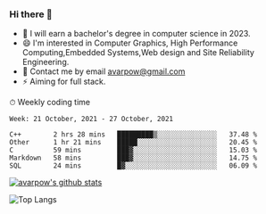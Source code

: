 ### Hi there 👋
<!--I have been a GitHub member for [![Years Badge](https://badges.pufler.dev/years/avarpow)](https://badges.pufler.dev)-->
- 🌱 I will earn a bachelor's degree in computer science in 2023.
- 😄 I'm interested in Computer Graphics, High Performance Computing,Embedded Systems,Web design and Site Reliability Engineering.
- 💬 Contact me by email avarpow@gmail.com
- ⚡ Aiming for full stack.

<!--💻 Coding Activity Logging

[![Commits Badge](https://badges.pufler.dev/commits/weekly/avarpow)](https://badges.pufler.dev)-->

⏱ Weekly coding time
<!--START_SECTION:waka-->
```text
Week: 21 October, 2021 - 27 October, 2021

C++        2 hrs 28 mins   █████████▒░░░░░░░░░░░░░░░   37.48 % 
Other      1 hr 21 mins    █████░░░░░░░░░░░░░░░░░░░░   20.45 % 
C          59 mins         ███▓░░░░░░░░░░░░░░░░░░░░░   15.03 % 
Markdown   58 mins         ███▓░░░░░░░░░░░░░░░░░░░░░   14.75 % 
SQL        24 mins         █▓░░░░░░░░░░░░░░░░░░░░░░░   06.09 % 
```
<!--END_SECTION:waka-->

[![avarpow's github stats](https://github-readme-stats.vercel.app/api?username=avarpow&count_private=true&show_icons=true&hide=issues&hide_border=true)](https://github.com/anuraghazra/github-readme-stats)

![Top Langs](https://github-readme-stats.vercel.app/api/top-langs/?username=avarpow&layout=compact&hide_border=true) 
<!--[![avarpow's wakatime stats](https://github-readme-stats.vercel.app/api/wakatime?username=avarpow)](https://github.com/anuraghazra/github-readme-stats)-->
